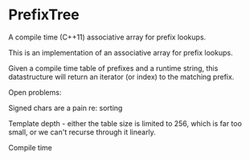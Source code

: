 # PrefixTree
A compile time (C++11) associative array for prefix lookups.

This is an implementation of an associative array for prefix lookups.

Given a compile time table of prefixes and a runtime string, this datastructure will return an iterator (or index) to the matching prefix.

Open problems:

  Signed chars are a pain re: sorting

  Template depth - either the table size is limited to 256, which is far too small, or we can't recurse through it linearly. 

  Compile time